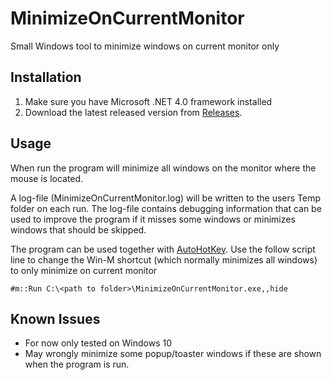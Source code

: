 # MinimizeOnCurrentMonitor
Small Windows tool to minimize windows on current monitor only

## Installation

1. Make sure you have Microsoft .NET 4.0 framework installed
2. Download the latest released version from [Releases](/releases/latest).

## Usage

When run the program will minimize all windows on the monitor where the mouse is located.

A log-file (MinimizeOnCurrentMonitor.log) will be written to the users Temp folder on each run. 
The log-file contains debugging information that can be used to improve the program if it misses 
some windows or minimizes windows that should be skipped.

The program can be used together with [AutoHotKey](https://autohotkey.com/). Use the follow script line to change 
the Win-M shortcut (which normally minimizes all windows) to only minimize on current monitor

`#m::Run C:\<path to folder>\MinimizeOnCurrentMonitor.exe,,hide`

## Known Issues

* For now only tested on Windows 10
* May wrongly minimize some popup/toaster windows if these are shown when the program is run.
